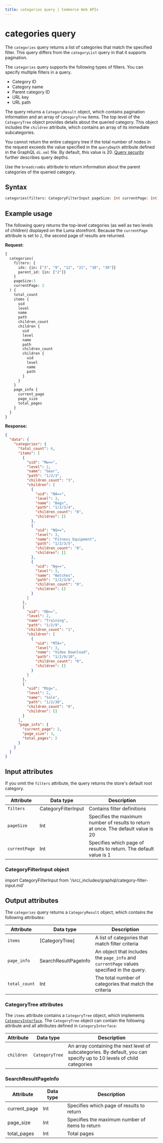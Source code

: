 ```yaml
---
title: categories query | Commerce Web APIs
---
```


# categories query

The `categories` query returns a list of categories that match the specified filter. This query differs from the `categoryList` query in that it supports pagination.

The `categories` query supports the following types of filters. You can specify multiple filters in a query.

-  Category ID
-  Category name
-  Parent category ID
-  URL key
-  URL path

The query returns a `CategoryResult` object, which contains pagination information and an array of `CategoryTree` items. The top level of the `CategoryTree` object provides details about the queried category. This object includes the `children` attribute, which contains an array of its immediate subcategories.

<InlineAlert variant="info" slots="text" />

You cannot return the entire category tree if the total number of nodes in the request exceeds the value specified in the `queryDepth` attribute defined in the GraphQL `di.xml` file. By default, this value is 20. [Query security](../../../usage/security-configuration.md) further describes query depths.

Use the `breadcrumbs` attribute to return information about the parent categories of the queried category.

## Syntax

```graphql
categories(filters: CategoryFilterInput pageSize: Int currentPage: Int): CategoryResult
```

## Example usage

The following query returns the top-level categories (as well as two levels of children) displayed on the Luma storefront. Because the `currentPage` attribute is set to `2`, the second page of results are returned.

**Request:**

```graphql
{
  categories(
    filters: {
      ids: {in: ["3", "9", "12", "21", "38", "39"]}
      parent_id: {in: ["2"]}
    }
    pageSize:3
    currentPage: 2
  ) {
    total_count
    items {
      uid
      level
      name
      path
      children_count
      children {
        uid
        level
        name
        path
        children_count
        children {
          uid
          level
          name
          path
        }
      }
    }
    page_info {
      current_page
      page_size
      total_pages
    }
  }
}
```

**Response:**

```json
{
  "data": {
    "categories": {
      "total_count": 6,
      "items": [
        {
          "uid": "Mw==",
          "level": 2,
          "name": "Gear",
          "path": "1/2/3",
          "children_count": "3",
          "children": [
            {
              "uid": "NA==",
              "level": 3,
              "name": "Bags",
              "path": "1/2/3/4",
              "children_count": "0",
              "children": []
            },
            {
              "uid": "NQ==",
              "level": 3,
              "name": "Fitness Equipment",
              "path": "1/2/3/5",
              "children_count": "0",
              "children": []
            },
            {
              "uid": "Ng==",
              "level": 3,
              "name": "Watches",
              "path": "1/2/3/6",
              "children_count": "0",
              "children": []
            }
          ]
        },
        {
          "uid": "OQ==",
          "level": 2,
          "name": "Training",
          "path": "1/2/9",
          "children_count": "1",
          "children": [
            {
              "uid": "MTA=",
              "level": 3,
              "name": "Video Download",
              "path": "1/2/9/10",
              "children_count": "0",
              "children": []
            }
          ]
        },
        {
          "uid": "Mzg=",
          "level": 2,
          "name": "Sale",
          "path": "1/2/38",
          "children_count": "0",
          "children": []
        }
      ],
      "page_info": {
        "current_page": 2,
        "page_size": 3,
        "total_pages": 2
      }
    }
  }
}
```

## Input attributes

If you omit the `filters` attribute, the query returns the store's default root category.

Attribute | Data type | Description
--- | --- | ---
`filters` | CategoryFilterInput | Contains filter definitions
`pageSize` | Int | Specifies the maximum number of results to return at once. The default value is 20
`currentPage` | Int | Specifies which page of results to return. The default value is 1

### CategoryFilterInput object

import CategoryFilterInput from '/src/_includes/graphql/category-filter-input.md'

<CategoryFilterInput />

## Output attributes

The `categories` query returns a `CategoryResult` object, which contains the following attributes:

Attribute | Data type | Description
--- | --- | ---
`items` | [CategoryTree] | A list of categories that match filter criteria
`page_info`| SearchResultPageInfo | An object that includes the `page_info` and `currentPage` values specified in the query.
`total_count` | Int | The total number of categories that match the criteria

### CategoryTree attributes

The `items` attribute contains a `CategoryTree` object, which implements [`CategoryInterface`](category.md). The `CategoryTree` object can contain the following attribute and all attributes defined in `CategoryInterface`:

Attribute | Data type | Description
--- | --- | ---
`children` | `CategoryTree` | An array containing the next level of subcategories. By default, you can specify up to 10 levels of child categories

### SearchResultPageInfo

Attribute | Data type | Description
--- | --- | ---
current_page | Int | Specifies which page of results to return
page_size | Int | Specifies the maximum number of items to return
total_pages | Int | Total pages
